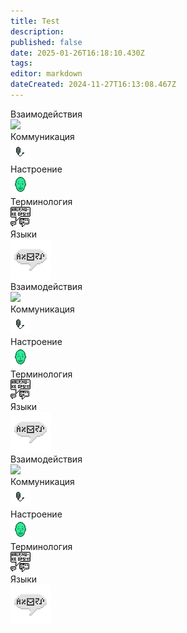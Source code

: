 ```yaml
---
title: Test
description: 
published: false
date: 2025-01-26T16:18:10.430Z
tags: 
editor: markdown
dateCreated: 2024-11-27T16:13:08.467Z
---
```


<div class="asd">
  <a class="tab-panel__item">
    <div>Взаимодействия</div>
    <img src="https://wiki.wwdp.ee/guides/research_console.png"/>
  </a>
  <a class="tab-panel__item">
    <div>Коммуникация</div>
    <img src="/guides/communication.png"/>
  </a>
  <a class="tab-panel__item">
    <div>Настроение</div>
    <img src="/guides/mood.gif"/>
  </a>
  <a class="tab-panel__item">
    <div>Терминология</div>
    <img src="/guides/terminology.png"/>
  </a>
  <a class="tab-panel__item">
    <div>Языки</div>
    <img src="/guides/language.png"/>
  </a>
</div>

<div class="asd v2">
  <a class="tab-panel__item">
    <div>Взаимодействия</div>
    <img src="https://wiki.wwdp.ee/guides/research_console.png"/>
  </a>
  <a class="tab-panel__item">
    <div>Коммуникация</div>
    <img src="/guides/communication.png"/>
  </a>
  <a class="tab-panel__item">
    <div>Настроение</div>
    <img src="/guides/mood.gif"/>
  </a>
  <a class="tab-panel__item">
    <div>Терминология</div>
    <img src="/guides/terminology.png"/>
  </a>
  <a class="tab-panel__item">
    <div>Языки</div>
    <img src="/guides/language.png"/>
  </a>
</div>

<div class="asd v3">
  <a class="tab-panel__item">
    <div>Взаимодействия</div>
    <img src="https://wiki.wwdp.ee/guides/research_console.png"/>
  </a>
  <a class="tab-panel__item">
    <div>Коммуникация</div>
    <img src="/guides/communication.png"/>
  </a>
  <a class="tab-panel__item">
    <div>Настроение</div>
    <img src="/guides/mood.gif"/>
  </a>
  <a class="tab-panel__item">
    <div>Терминология</div>
    <img src="/guides/terminology.png"/>
  </a>
  <a class="tab-panel__item">
    <div>Языки</div>
    <img src="/guides/language.png"/>
  </a>
</div>